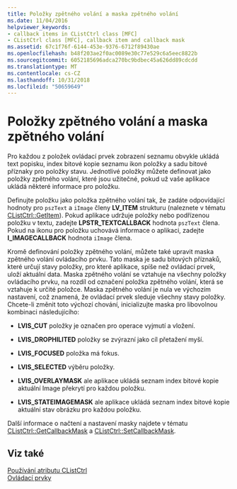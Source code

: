 ```yaml
---
title: Položky zpětného volání a maska zpětného volání
ms.date: 11/04/2016
helpviewer_keywords:
- callback items in CListCtrl class [MFC]
- CListCtrl class [MFC], callback item and callback mask
ms.assetid: 67c1f76f-6144-453e-9376-6712f89430ae
ms.openlocfilehash: b48f203ae2f0ac0089e30c77e529c6a5eec8822b
ms.sourcegitcommit: 6052185696adca270bc9bdbec45a626dd89cdcdd
ms.translationtype: MT
ms.contentlocale: cs-CZ
ms.lasthandoff: 10/31/2018
ms.locfileid: "50659649"
---
```

# <a name="callback-items-and-the-callback-mask"></a>Položky zpětného volání a maska zpětného volání

Pro každou z položek ovládací prvek zobrazení seznamu obvykle ukládá text popisku, index bitové kopie seznamu ikon položky a sadu bitové příznaky pro položky stavu. Jednotlivé položky můžete definovat jako položky zpětného volání, které jsou užitečné, pokud už vaše aplikace ukládá některé informace pro položku.

Definujte položku jako položka zpětného volání tak, že zadáte odpovídající hodnoty pro `pszText` a `iImage` členy **LV_ITEM** strukturu (naleznete v tématu [CListCtrl::GetItem](../mfc/reference/clistctrl-class.md#getitem)). Pokud aplikace udržuje položky nebo podřízenou položku v textu, zadejte **LPSTR_TEXTCALLBACK** hodnota `pszText` člena. Pokud na ikonu pro položku uchovává informace o aplikaci, zadejte **I_IMAGECALLBACK** hodnota `iImage` člena.

Kromě definování položky zpětného volání, můžete také upravit maska zpětného volání ovládacího prvku. Tato maska je sadu bitových příznaků, které určují stavy položky, pro které aplikace, spíše než ovládací prvek, uloží aktuální data. Maska zpětného volání se vztahuje na všechny položky ovládacího prvku, na rozdíl od označení položka zpětného volání, která se vztahuje k určité položce. Maska zpětného volání je nula ve výchozím nastavení, což znamená, že ovládací prvek sleduje všechny stavy položky. Chcete-li změnit toto výchozí chování, inicializujte maska pro libovolnou kombinaci následujícího:

- **LVIS_CUT** položky je označen pro operace vyjmutí a vložení.

- **LVIS_DROPHILITED** položky se zvýrazní jako cíl přetažení myší.

- **LVIS_FOCUSED** položka má fokus.

- **LVIS_SELECTED** výběru položky.

- **LVIS_OVERLAYMASK** ale aplikace ukládá seznam index bitové kopie aktuální Image překrytí pro každou položku.

- **LVIS_STATEIMAGEMASK** ale aplikace ukládá seznam index bitové kopie aktuální stav obrázku pro každou položku.

Další informace o načtení a nastavení masky najdete v tématu [CListCtrl::GetCallbackMask](../mfc/reference/clistctrl-class.md#getcallbackmask) a [CListCtrl::SetCallbackMask](../mfc/reference/clistctrl-class.md#setcallbackmask).

## <a name="see-also"></a>Viz také

[Používání atributu CListCtrl](../mfc/using-clistctrl.md)<br/>
[Ovládací prvky](../mfc/controls-mfc.md)

